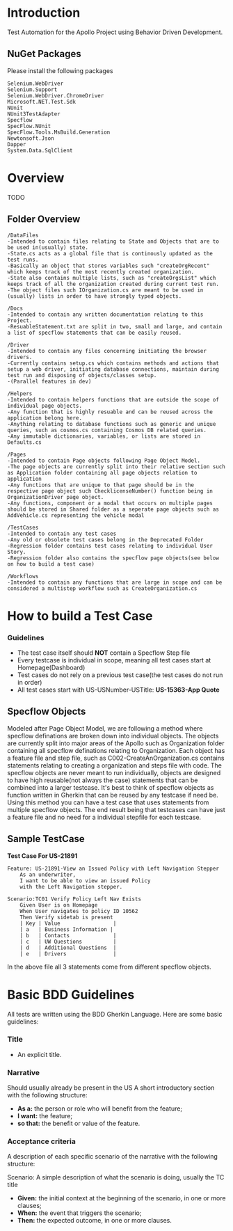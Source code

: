 # Introduction 
Test Automation for the Apollo Project using Behavior Driven Development. 

## NuGet Packages
Please install the following packages
```
Selenium.WebDriver
Selenium.Support
Selenium.WebDriver.ChromeDriver
Microsoft.NET.Test.Sdk
NUnit
NUnit3TestAdapter
Specflow
SpecFlow.NUnit
SpecFlow.Tools.MsBuild.Generation
Newtonsoft.Json
Dapper
System.Data.SqlClient
```
# Overview

 TODO

## Folder Overview

```
/DataFiles
-Intended to contain files relating to State and Objects that are to be used in(usually) state. 
-State.cs acts as a global file that is continously updated as the test runs.
-Basically an object that stores variables such "createOrgRecent" which keeps track of the most recently created organization.
-State also contains multiple lists, such as "createOrgsList" which keeps track of all the organization created during current test run. 
-The object files such IOrganization.cs are meant to be used in (usually) lists in order to have strongly typed objects.

```
```
/Docs
-Intended to contain any written documentation relating to this Project.
-ResuableStatement.txt are split in two, small and large, and contain a list of specflow statements that can be easily reused.
```
```
/Driver
-Intended to contain any files concerning initiating the browser drivers.
-Currently contains setup.cs which contains methods and actions that setup a web driver, initiating database connections, maintain during test run and disposing of objects/classes setup.
-(Parallel features in dev)
```
```
/Helpers
-Intended to contain helpers functions that are outside the scope of individual page objects.
-Any function that is highly resuable and can be reused across the application belong here.
-Anything relating to database functions such as generic and unique queries, such as cosmos.cs containing Cosmos DB related queries.
-Any immutable dictionaries, variables, or lists are stored in Defaults.cs

```
```
/Pages
-Intended to contain Page objects following Page Object Model.
-The page objects are currently split into their relative section such as Application folder containing all page objects relation to application
-Any functions that are unique to that page should be in the respective page object such ChecklicenseNumber() function being in OrganizationDriver page object.
-Any functions, component or a modal that occurs on multiple pages should be stored in Shared folder as a seperate page objects such as AddVehicle.cs representing the vehicle modal
```

```
/TestCases
-Intended to contain any test cases
-Any old or obsolete test cases belong in the Deprecated Folder
-Regression folder contains test cases relating to individual User Story. 
-Regression folder also contains the specflow page objects(see below on how to build a test case)
```

```
/Workflows
-Intended to contain any functions that are large in scope and can be considered a multistep workflow such as CreateOrganization.cs

```

# How to build a Test Case

### Guidelines
* The test case itself should **NOT** contain a Specflow Step file
* Every testcase is individual in scope, meaning all test cases start at Homepage(Dashboard)
* Test cases do not rely on a previous test case(the test cases do not run in order)
* All test cases start with US-USNumber-USTitle: **US-15363-App Quote**

## Specflow Objects
Modeled after Page Object Model, we are following a method where specflow definations are broken down into individual objects. 
The objects are currently split into major areas of the Apollo such as Organization folder containing all specflow definations relating to Organization.
Each object has a feature file and step file, such as C002-CreateAnOrganization.cs contains statements relating to creating a organization and steps file with code. 
The specflow objects are never meant to run individually, objects are designed to have high reusable(not always the case) statements that can be combined into a larger testcase. 
It's best to think of specflow objects as function written in Gherkin that can be reused by any testcase if need be. 
Using this method you can have a test case that uses statements from multiple specflow objects. The end result being that testcases can have just a feature file and no need for a individual stepfile for each testcase. 

## Sample TestCase

**Test Case For US-21891**

```
Feature: US-21891-View an Issued Policy with Left Navigation Stepper
	As an underwriter, 
	I want to be able to view an issued Policy 
	with the Left Navigation stepper.

Scenario:TC01 Verify Policy Left Nav Exists
	Given User is on Homepage
	When User navigates to policy ID 10562
	Then Verify sidetab is present
	| Key | Value                 |
	| a   | Business Information |
	| b   | Contacts              |
	| c   | UW Questions          |
	| d   | Additional Questions  |
	| e   | Drivers               |

```

In the above file all 3 statements come from different specflow objects. 


# Basic BDD Guidelines
All tests are written using the BDD Gherkin Language. Here are some basic guidelines:

### Title
* An explicit title.

### Narrative
Should usually already be present in the US
 A short introductory section with the following structure:
* **As a:** the person or role who will benefit from the feature;
* **I want:** the feature;
* **so that:** the benefit or value of the feature.

### Acceptance criteria
 A description of each specific scenario of the narrative with the following structure:

Scenario: A simple description of what the scenario is doing, usually the TC title
* **Given:** the initial context at the beginning of the scenario, in one or more clauses;
* **When:** the event that triggers the scenario;
* **Then:** the expected outcome, in one or more clauses.



